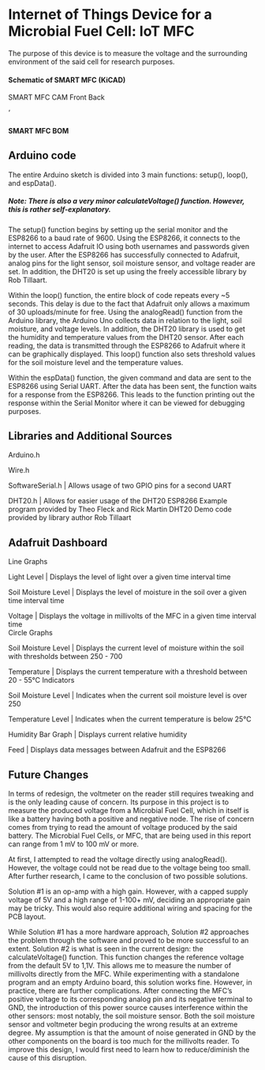 # Internet of Things Device for a Microbial Fuel Cell: IoT MFC
The purpose of this device is to measure the voltage and the surrounding environment of the said cell for research purposes.

#### Schematic of SMART MFC (KiCAD)


SMART MFC CAM
Front 									Back

‘
#### SMART MFC BOM


## Arduino code
The entire Arduino sketch is divided into 3 main functions: setup(), loop(), and espData(). 

##### Note: There is also a very minor calculateVoltage() function. However, this is rather self-explanatory. 

The setup() function begins by setting up the serial monitor and the ESP8266 to a baud rate of 9600. Using the ESP8266, it connects to the internet to access Adafruit IO using both usernames and passwords given by the user. After the ESP8266 has successfully connected to Adafruit, analog pins for the light sensor, soil moisture sensor, and voltage reader are set. In addition, the DHT20 is set up using the freely accessible library by Rob Tillaart.

Within the loop() function, the entire block of code repeats every ~5 seconds. This delay is due to the fact that Adafruit only allows a maximum of 30 uploads/minute for free. Using the analogRead() function from the Arduino library, the Arduino Uno collects data in relation to the light, soil moisture, and voltage levels. In addition, the DHT20 library is used to get the humidity and temperature values from the DHT20 sensor. After each reading, the data is transmitted through the ESP8266 to Adafruit where it can be graphically displayed. This loop() function also sets threshold values for the soil moisture level and the temperature values.

Within the espData() function, the given command and data are sent to the ESP8266 using Serial UART. After the data has been sent, the function waits for a response from the ESP8266. This leads to the function printing out the response within the Serial Monitor where it can be viewed for debugging purposes.

## Libraries and Additional Sources
Arduino.h

Wire.h

SoftwareSerial.h | Allows usage of two GPIO pins for a second UART

DHT20.h | Allows for easier usage of the DHT20
ESP8266 Example program provided by Theo Fleck and Rick Martin
DHT20 Demo code provided by library author Rob Tillaart

## Adafruit Dashboard


Line Graphs

Light Level | Displays the level of light over a given time interval time

Soil Moisture Level | Displays the level of moisture in the soil over a given time interval time

Voltage | Displays the voltage in millivolts of the MFC in a given time interval time   
Circle Graphs

Soil Moisture Level | Displays the current level of moisture within the soil with thresholds between 250 - 700

Temperature | Displays the current temperature with a threshold between 20 - 55℃
Indicators

Soil Moisture Level | Indicates when the current soil moisture level is over 250

Temperature Level | Indicates when the current temperature is below 25℃

Humidity Bar Graph | Displays current relative humidity

Feed | Displays data messages between Adafruit and the ESP8266

## Future Changes
In terms of redesign, the voltmeter on the reader still requires tweaking and is the only leading cause of concern. Its purpose in this project is to measure the produced voltage from a Microbial Fuel Cell, which in itself is like a battery having both a positive and negative node. The rise of concern comes from trying to read the amount of voltage produced by the said battery. The Microbial Fuel Cells, or MFC, that are being used in this report can range from 1 mV to 100 mV or more. 

At first, I attempted to read the voltage directly using analogRead(). However, the voltage could not be read due to the voltage being too small. After further research, I came to the conclusion of two possible solutions. 

Solution #1 is an op-amp with a high gain. However, with a capped supply voltage of 5V and a high range of 1-100+ mV, deciding an appropriate gain may be tricky. This would also require additional wiring and spacing for the PCB layout. 

While Solution #1 has a more hardware approach, Solution #2 approaches the problem through the software and proved to be more successful to an extent. Solution #2 is what is seen in the current design: the calculateVoltage() function. This function changes the reference voltage from the default 5V to 1,1V. This allows me to measure the number of millivolts directly from the MFC. While experimenting with a standalone program and an empty Arduino board, this solution works fine. However, in practice, there are further complications. After connecting the MFC’s positive voltage to its corresponding analog pin and its negative terminal to GND, the introduction of this power source causes interference within the other sensors: most notably, the soil moisture sensor. Both the soil moisture sensor and voltmeter begin producing the wrong results at an extreme degree. My assumption is that the amount of noise generated in GND by the other components on the board is too much for the millivolts reader. To improve this design, I would first need to learn how to reduce/diminish the cause of this disruption.
 




